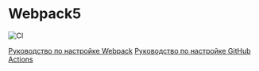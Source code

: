 # Webpack5
![CI](https://github.com/Natasha01013/ahj-hw1-task1-working-environment/actions/workflows/web.yml/badge.svg)

[Руководство по настройке Webpack](https://webpack.js.org/guides/)
[Руководство по настройке GitHub Actions](https://docs.github.com/en/actions/quickstart)

